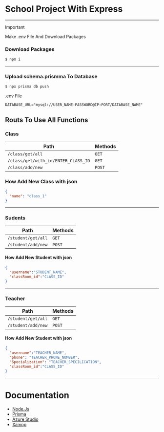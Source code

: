 # School Project With Express

<hr>

> [!IMPORTANT]  
> Make .env File And Download Packages
<h3>Download Packages</h3>

```cmd
$ npm i
```

<hr>

<h3>Upload schema.prismma To Database</h3>

```cmd
$ npx prisma db push
```

.env File
```env
DATABASE_URL="mysql://USER_NAME:PASSWORD@IP:PORT/DATABASE_NAME"
```
<h2>Routs To Use All Functions</h2>

<h3>Class</h3>

| Path                                | Methods |
| ----------------------------------- | ------- |
| `/class/get/all`                    | `GET`   |
| `/class/get/with_id/ENTER_CLASS_ID` | `GET`   |
| `/class/add/new`                    | `POST`  |

<h3>How Add New Class with json</h3>

```json
{
  "name": "class_1"
}
```

<hr>

<h3>Sudents</h3>

| Path | Methods |
| ---- | ------- |
|`/student/get/all`| `GET`    |
|`/student/add/new`| `POST`    |

<h4>How Add New Student with json</h4>

```json
{
  "username":"STUDENT_NAME",
  "classRoom_id":"CLASS_ID"
}
```

<hr>

<h3>Teacher</h3>

| Path | Methods |
| ---- | ------- |
|`/student/get/all`| `GET`    |
|`/student/add/new`| `POST`    |

<h4>How Add New Student with json</h4>

```json
{
  "username":"TEACHER_NAME",
  "phone": "TEACHER_PHONE_NUMBER",
  "Specialization": "TEACHER_SPECILICATION",  
  "classRoom_id":"CLASS_ID"
}
```



<hr>

# Documentation

- [Node.Js](nodejs.org)
- [Prisma](https://www.prisma.io/)
- [Azure Studio](https://learn.microsoft.com/en-us/azure-data-studio/download-azure-data-studio?view=sql-server-ver16&tabs=win-install%2Cwin-user-install%2Credhat-install%2Cwindows-uninstall%2Credhat-uninstall)
- [Xampp](https://www.apachefriends.org/download.html)

